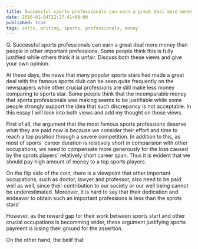 ```yaml
---
title: Successful sports professionals can earn a great deal more money than people in other important professions.
date: 2016-01-04T12:27:41+09:00
published: true
tags: ielts, writing, sports, professionals, money
---
```



Q. Successful sports professionals can earn a great deal more money than people in other important professions.
Some people think this is fully justified while others think it is unfair.
Discuss both these views and give your own opinion.



At these days, the news that many popular sports stars had made a great deal with the famous sports club can be seen quite frequently on the newspapers while other crucial professions are still make less money comparing to sports star. Some people think that the incomparable money that sports professionals was making seems to be justifiable while some people strongly support the idea that such discrepancy is not acceptable. In this essay I will look into both views and add my thought on those views.


First of all, the argument that the most famous sports professions deserve what they are paid now is because we consider their effort and time to reach a top position through a severe competition. In addition to this, as most of sports' career duration is relatively short in comparision with other occupations, we need to compensate more generously for the loss caused by the sprots players' relatively short career span. Thus it is evident that we should pay high amount of money to a top sports players.

On the flip side of the coin, there is a viewpoint that other important occupations, such as doctor, lawyer and professor, also need to be paid well as well, since their contribution to our society or our well being cannot be underestimated. Moreover, it is hard to say that their dedication and endeavor to obtain such an important professions is less than the sprots stars'

However, as the reward gap for their work between sports start and other crucial occupations is becomming wider, these argument justifying sports payment is losing their ground for the assertion.


On the other hand, the belif that
